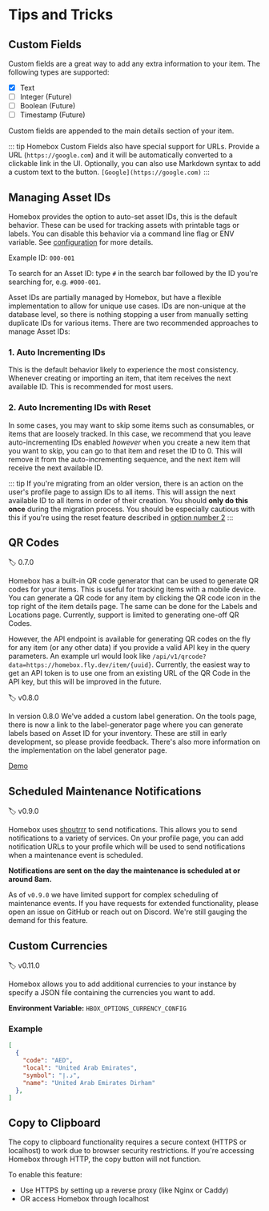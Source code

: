 # Tips and Tricks

## Custom Fields

Custom fields are a great way to add any extra information to your item. The following types are supported:

- [x] Text
- [ ] Integer (Future)
- [ ] Boolean (Future)
- [ ] Timestamp (Future)

Custom fields are appended to the main details section of your item.

::: tip
Homebox Custom Fields also have special support for URLs. Provide a URL (`https://google.com`) and it will be automatically converted to a clickable link in the UI. Optionally, you can also use Markdown syntax to add a custom text to the button. `[Google](https://google.com)`
:::

## Managing Asset IDs

Homebox provides the option to auto-set asset IDs, this is the default behavior. These can be used for tracking assets with printable tags or labels. You can disable this behavior via a command line flag or ENV variable. See [configuration](/en/quick-start.md#env-variables-configuration) for more details.

Example ID: `000-001`

To search for an Asset ID: type `#` in the search bar followed by the ID you're searching for, e.g. `#000-001`.

Asset IDs are partially managed by Homebox, but have a flexible implementation to allow for unique use cases. IDs are non-unique at the database level, so there is nothing stopping a user from manually setting duplicate IDs for various items. There are two recommended approaches to manage Asset IDs:

### 1. Auto Incrementing IDs

This is the default behavior likely to experience the most consistency. Whenever creating or importing an item, that item receives the next available ID. This is recommended for most users.

### 2. Auto Incrementing IDs with Reset

In some cases, you may want to skip some items such as consumables, or items that are loosely tracked. In this case, we recommend that you leave auto-incrementing IDs enabled _however_ when you create a new item that you want to skip, you can go to that item and reset the ID to 0. This will remove it from the auto-incrementing sequence, and the next item will receive the next available ID.

::: tip
If you're migrating from an older version, there is an action on the user's profile page to assign IDs to all items. This will assign the next available ID to all items in order of their creation. You should __only do this once__ during the migration process. You should be especially cautious with this if you're using the reset feature described in [option number 2](#2-auto-incrementing-ids-with-reset)
:::

## QR Codes

:label: 0.7.0

Homebox has a built-in QR code generator that can be used to generate QR codes for your items. This is useful for tracking items with a mobile device. You can generate a QR code for any item by clicking the QR code icon in the top right of the item details page. The same can be done for the Labels and Locations page. Currently, support is limited to generating one-off QR Codes.

However, the API endpoint is available for generating QR codes on the fly for any item (or any other data) if you provide a valid API key in the query parameters. An example url would look like `/api/v1/qrcode?data=https://homebox.fly.dev/item/{uuid}`. Currently, the easiest way to get an API token is to use one from an existing URL of the QR Code in the API key, but this will be improved in the future.

:label: v0.8.0

In version 0.8.0 We've added a custom label generation. On the tools page, there is now a link to the label-generator page where you can generate labels based on Asset ID for your inventory. These are still in early development, so please provide feedback. There's also more information on the implementation on the label generator page.

[Demo](https://homebox.fly.dev/reports/label-generator)

## Scheduled Maintenance Notifications

:label: v0.9.0

Homebox uses [shoutrrr](https://containrrr.dev/shoutrrr/0.7/) to send notifications. This allows you to send notifications to a variety of services. On your profile page, you can add notification URLs to your profile which will be used to send notifications when a maintenance event is scheduled.

**Notifications are sent on the day the maintenance is scheduled at or around 8am.**

As of `v0.9.0` we have limited support for complex scheduling of maintenance events. If you have requests for extended functionality, please open an issue on GitHub or reach out on Discord. We're still gauging the demand for this feature.


## Custom Currencies

:label: v0.11.0

Homebox allows you to add additional currencies to your instance by specify a JSON file containing the currencies you want to add.

**Environment Variable:** `HBOX_OPTIONS_CURRENCY_CONFIG`

### Example

```json
[
  {
    "code": "AED",
    "local": "United Arab Emirates",
    "symbol": "د.إ",
    "name": "United Arab Emirates Dirham"
  },
]
```

## Copy to Clipboard

The copy to clipboard functionality requires a secure context (HTTPS or localhost) to work due to browser security restrictions. If you're accessing Homebox through HTTP, the copy button will not function.

To enable this feature:
- Use HTTPS by setting up a reverse proxy (like Nginx or Caddy)
- OR access Homebox through localhost
